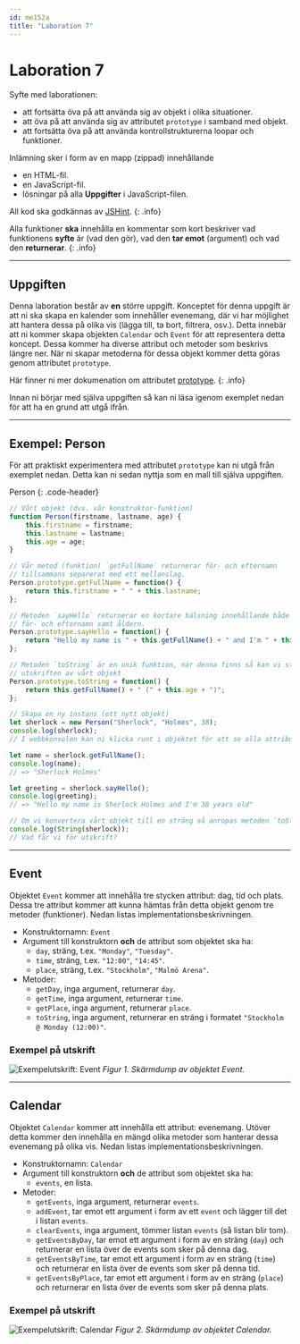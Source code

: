 ```yaml
---
id: me152a
title: "Laboration 7"
---
```


# Laboration 7

Syfte med laborationen:

* att fortsätta öva på att använda sig av objekt i olika situationer.
* att öva på att använda sig av attributet `prototype` i samband med objekt.
* att fortsätta öva på att använda kontrollstrukturerna loopar och funktioner.

Inlämning sker i form av en mapp (zippad) innehållande

* en HTML-fil.
* en JavaScript-fil.
* lösningar på alla **Uppgifter** i JavaScript-filen.

All kod ska godkännas av [JSHint](https://jshint.com/).
{: .info}

Alla funktioner **ska** innehålla en kommentar som kort beskriver vad funktionens **syfte** är (vad den gör), vad den **tar emot** (argument) och vad den **returnerar**.
{: .info}

---

## Uppgiften

Denna laboration består av **en** större uppgift. Konceptet för denna uppgift är att ni ska skapa en kalender som innehåller evenemang, där vi har möjlighet att hantera dessa på olika vis (lägga till, ta bort, filtrera, osv.). Detta innebär att ni kommer skapa objekten `Calendar` och `Event` för att representera detta koncept. Dessa kommer ha diverse attribut och metoder som beskrivs längre ner. När ni skapar metoderna för dessa objekt kommer detta göras genom attributet `prototype`.

Här finner ni mer dokumenation om attributet [prototype](https://developer.mozilla.org/en-US/docs/Learn/JavaScript/Objects/Object_prototypes).
{: .info}

Innan ni börjar med själva uppgiften så kan ni läsa igenom exemplet nedan för att ha en grund att utgå ifrån.

---

## Exempel: Person

För att praktiskt experimentera med attributet `prototype` kan ni utgå från exemplet nedan. Detta kan ni sedan nyttja som en mall till själva uppgiften.

Person
{: .code-header}

``` js
// Vårt objekt (dvs. vår konstruktor-funktion)
function Person(firstname, lastname, age) {
    this.firstname = firstname;
    this.lastname = lastname;
    this.age = age;
}

// Vår metod (funktion) `getFullName` returnerar för- och efternamn
// tillsammans separerat med ett mellanslag.
Person.prototype.getFullName = function() {
    return this.firstname + " " + this.lastname;
};

// Metoden `sayHello` returnerar en kortare hälsning innehållande både
// för- och efternamn samt åldern.
Person.prototype.sayHello = function() {
    return "Hello my name is " + this.getFullName() + " and I'm " + this.age + " years old";
};

// Metoden `toString` är en unik funktion, när denna finns så kan vi styra
// utskriften av vårt objekt
Person.prototype.toString = function() {
    return this.getFullName() + " (" + this.age + ")";
};

// Skapa en ny instans (ett nytt objekt)
let sherlock = new Person("Sherlock", "Holmes", 38);
console.log(sherlock);
// I webbkonsolen kan ni klicka runt i objektet för att se alla attribut

let name = sherlock.getFullName();
console.log(name);
// => "Sherlock Holmes"

let greeting = sherlock.sayHello();
console.log(greeting);
// => "Hello my name is Sherlock Holmes and I'm 38 years old"

// Om vi konvertera vårt objekt till en sträng så anropas metoden `toString`
console.log(String(sherlock));
// Vad får vi för utskrift?
```

---

## Event

Objektet `Event` kommer att innehålla tre stycken attribut: dag, tid och plats. Dessa tre attribut kommer att kunna hämtas från detta objekt genom tre metoder (funktioner). Nedan listas implementationsbeskrivningen.

* Konstruktornamn: `Event`
* Argument till konstruktorn **och** de attribut som objektet ska ha:
    * `day`, sträng, t.ex. `"Monday"`, `"Tuesday"`.
    * `time`, sträng, t.ex. `"12:00"`, `"14:45"`.
    * `place`, sträng, t.ex. `"Stockholm"`, `"Malmö Arena"`.
* Metoder:
    * `getDay`, inga argument, returnerar `day`.
    * `getTime`, inga argument, returnerar `time`.
    * `getPlace`, inga argument, returnerar `place`.
    * `toString`, inga argument, returnerar en sträng i formatet `"Stockholm @ Monday (12:00)"`.

### Exempel på utskrift

![Exempelutskrift: Event](../images/example_event_complete.png) _Figur 1. Skärmdump av objektet Event._

---
    
## Calendar

Objektet `Calendar` kommer att innehålla ett attribut: evenemang. Utöver detta kommer den innehålla en mängd olika metoder som hanterar dessa evenemang på olika vis. Nedan listas implementationsbeskrivningen.

* Konstruktornamn: `Calendar`
* Argument till konstruktorn **och** de attribut som objektet ska ha:
    * `events`, en lista.
* Metoder:
    * `getEvents`, inga argument, returnerar `events`.
    * `addEvent`, tar emot ett argument i form av ett `event` och lägger till det i listan `events`.
    * `clearEvents`, inga argument, tömmer listan `events` (så listan blir tom).
    * `getEventsByDay`, tar emot ett argument i form av en sträng (`day`) och returnerar en lista över de events som sker på denna dag.
    * `getEventsByTime`, tar emot ett argument i form av en sträng (`time`) och returnerar en lista över de events som sker på denna tid.
    * `getEventsByPlace`, tar emot ett argument i form av en sträng (`place`) och returnerar en lista över de events som sker på denna plats.

### Exempel på utskrift

![Exempelutskrift: Calendar](../images/example_calendar_complete.png) _Figur 2. Skärmdump av objektet Calendar._

